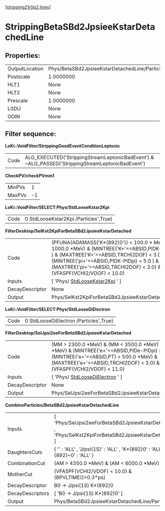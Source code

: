 [[stripping21r0p2 lines]](./stripping21r0p2-index)

# StrippingBetaSBd2JpsieeKstarDetachedLine

## Properties:

|                |                                                |
|----------------|------------------------------------------------|
| OutputLocation | Phys/BetaSBd2JpsieeKstarDetachedLine/Particles |
| Postscale      | 1.0000000                                      |
| HLT1           | None                                           |
| HLT2           | None                                           |
| Prescale       | 1.0000000                                      |
| L0DU           | None                                           |
| ODIN           | None                                           |

## Filter sequence:

**LoKi::VoidFilter/StrippingGoodEventConditionLeptonic**

|      |                                                                                                   |
|------|---------------------------------------------------------------------------------------------------|
| Code | ALG_EXECUTED('StrippingStreamLeptonicBadEvent') & \~ALG_PASSED('StrippingStreamLeptonicBadEvent') |

**CheckPV/checkPVmin1**

|        |     |
|--------|-----|
| MinPVs | 1   |
| MaxPVs | -1  |

**LoKi::VoidFilter/SELECT:Phys/StdLooseKstar2Kpi**

|      |                                       |
|------|---------------------------------------|
| Code | 0 StdLooseKstar2Kpi /Particles',True) |

**FilterDesktop/SelKst2KpiForBetaSBd2JpsieeKstarDetached**

|                 |                                                                                                                                                                                                                                                                                   |
|-----------------|-----------------------------------------------------------------------------------------------------------------------------------------------------------------------------------------------------------------------------------------------------------------------------------|
| Code            | (PFUNA(ADAMASS('K\*(892)0')) \< 100.0 \* MeV) & (PT \> 1000.0 \*MeV) & (MINTREE('K+'==ABSID,PIDK-PIDpi) \> 0.0 ) & (MAXTREE('K+'==ABSID,TRCHI2DOF) \< 3.0) & (MINTREE('pi+'==ABSID,PIDK-PIDpi) \< 5.0 ) & (MAXTREE('pi+'==ABSID,TRCHI2DOF) \< 3.0) & (VFASPF(VCHI2/VDOF) \< 10.0) |
| Inputs          | [ 'Phys/ [StdLooseKstar2Kpi](./stripping21r0p2-stdloosekstar2kpi) ' ]                                                                                                                                                                                                           |
| DecayDescriptor | None                                                                                                                                                                                                                                                                              |
| Output          | Phys/SelKst2KpiForBetaSBd2JpsieeKstarDetached/Particles                                                                                                                                                                                                                           |

**LoKi::VoidFilter/SELECT:Phys/StdLooseDiElectron**

|      |                                        |
|------|----------------------------------------|
| Code | 0 StdLooseDiElectron /Particles',True) |

**FilterDesktop/SelJpsi2eeForBetaSBd2JpsieeKstarDetached**

|                 |                                                                                                                                                                                                                                   |
|-----------------|-----------------------------------------------------------------------------------------------------------------------------------------------------------------------------------------------------------------------------------|
| Code            | (MM \> 2300.0 \*MeV) & (MM \< 3500.0 \*MeV) & (PT \> 400.0 \*MeV) & (MINTREE('e+'==ABSID,PIDe-PIDpi) \> 1.0 ) & (MINTREE('e+'==ABSID,PT) \> 500.0 \*MeV) & (MAXTREE('e+'==ABSID,TRCHI2DOF) \< 3.0) & (VFASPF(VCHI2/VDOF) \< 11.0) |
| Inputs          | [ 'Phys/ [StdLooseDiElectron](./stripping21r0p2-stdloosedielectron) ' ]                                                                                                                                                         |
| DecayDescriptor | None                                                                                                                                                                                                                              |
| Output          | Phys/SelJpsi2eeForBetaSBd2JpsieeKstarDetached/Particles                                                                                                                                                                           |

**CombineParticles/BetaSBd2JpsieeKstarDetachedLine**

|                  |                                                                                                         |
|------------------|---------------------------------------------------------------------------------------------------------|
| Inputs           | [ 'Phys/SelJpsi2eeForBetaSBd2JpsieeKstarDetached' , 'Phys/SelKst2KpiForBetaSBd2JpsieeKstarDetached' ] |
| DaughtersCuts    | { '' : 'ALL' , 'J/psi(1S)' : 'ALL' , 'K\*(892)0' : 'ALL' , 'K\*(892)\~0' : 'ALL' }                      |
| CombinationCut   | (AM \> 4350.0 \*MeV) & (AM \< 6000.0 \*MeV)                                                             |
| MotherCut        | (VFASPF(VCHI2/VDOF) \< 10.0) & (BPVLTIME()\>0.3\*ps)                                                    |
| DecayDescriptor  | B0 -\> J/psi(1S) K\*(892)0                                                                              |
| DecayDescriptors | [ 'B0 -\> J/psi(1S) K\*(892)0' ]                                                                      |
| Output           | Phys/BetaSBd2JpsieeKstarDetachedLine/Particles                                                          |
